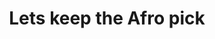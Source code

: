 ---
pid: ls144
title: Lets keep the Afro pick
location_transcription: Where it is
coordinates: "[-75.163580113738, 39.9536641]"
zipcode: '19144'
gen_neighborhood: Northwest Philadelphia
neighborhood: Germantown
outside_phl: 
age: '35'
age_range: 30-39
instagram: 
image_file_name: ls_144.jpg
proposal_transcription: And if we can't keep it, let's put up something that says
  Philly is more than the Rizzo/fascist legacy. It's been more, is more, so how do
  we tell the other stories, almost mirroring one's opposition to Rizzo-type thinkers.
topic: Politics
topic_summary: 0, 0, 0
type: Sculpture Statue
keywords_other: 
credit: Paul Renn
image_labels: 
twitter: 
facebook: 
permalink: "/monuments/ls144/"
layout: item-page
---